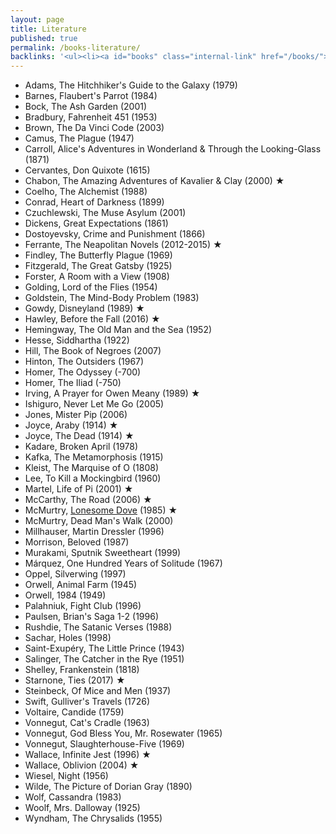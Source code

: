 ```yaml
---
layout: page
title: Literature
published: true
permalink: /books-literature/
backlinks: '<ul><li><a id="books" class="internal-link" href="/books/">Books</a></li></ul>'
---
```


* Adams, The Hitchhiker's Guide to the Galaxy (1979)
* Barnes, Flaubert's Parrot (1984)
* Bock, The Ash Garden (2001)
* Bradbury, Fahrenheit 451 (1953)
* Brown, The Da Vinci Code (2003)
* Camus, The Plague (1947)
* Carroll, Alice's Adventures in Wonderland & Through the Looking-Glass (1871)
* Cervantes, Don Quixote (1615)
* Chabon, The Amazing Adventures of Kavalier & Clay (2000) ★
* Coelho, The Alchemist (1988)
* Conrad, Heart of Darkness (1899)
* Czuchlewski, The Muse Asylum (2001)
* Dickens, Great Expectations (1861)
* Dostoyevsky, Crime and Punishment (1866)
* Ferrante, The Neapolitan Novels (2012-2015) ★
* Findley, The Butterfly Plague (1969)
* Fitzgerald, The Great Gatsby (1925)
* Forster, A Room with a View (1908)
* Golding, Lord of the Flies (1954)
* Goldstein, The Mind-Body Problem (1983)
* Gowdy, Disneyland (1989) ★
* Hawley, Before the Fall (2016) ★
* Hemingway, The Old Man and the Sea (1952)
* Hesse, Siddhartha (1922)
* Hill, The Book of Negroes (2007)
* Hinton, The Outsiders (1967)
* Homer, The Odyssey (-700)
* Homer, The Iliad (-750)
* Irving, A Prayer for Owen Meany (1989) ★
* Ishiguro, Never Let Me Go (2005)
* Jones, Mister Pip (2006)
* Joyce, Araby (1914) ★
* Joyce, The Dead (1914) ★
* Kadare, Broken April (1978)
* Kafka, The Metamorphosis (1915)
* Kleist, The Marquise of O (1808)
* Lee, To Kill a Mockingbird (1960)
* Martel, Life of Pi (2001) ★
* McCarthy, The Road (2006) ★
* McMurtry, <a id="mcmurtry-lonesome-dove" class="internal-link" href="/mcmurtry-lonesome-dove/">Lonesome Dove</a> (1985) ★
* McMurtry, Dead Man's Walk (2000)
* Millhauser, Martin Dressler (1996)
* Morrison, Beloved (1987)
* Murakami, Sputnik Sweetheart (1999)
* Márquez, One Hundred Years of Solitude (1967)
* Oppel, Silverwing (1997)
* Orwell, Animal Farm (1945)
* Orwell, 1984 (1949)
* Palahniuk, Fight Club (1996)
* Paulsen, Brian's Saga 1-2 (1996)
* Rushdie, The Satanic Verses (1988)
* Sachar, Holes (1998)
* Saint-Exupéry, The Little Prince (1943)
* Salinger, The Catcher in the Rye (1951)
* Shelley, Frankenstein (1818)
* Starnone, Ties (2017) ★
* Steinbeck, Of Mice and Men (1937)
* Swift, Gulliver's Travels (1726)
* Voltaire, Candide (1759)
* Vonnegut, Cat's Cradle (1963)
* Vonnegut, God Bless You, Mr. Rosewater (1965)
* Vonnegut, Slaughterhouse-Five (1969)
* Wallace, Infinite Jest (1996) ★
* Wallace, Oblivion (2004) ★
* Wiesel, Night (1956)
* Wilde, The Picture of Dorian Gray (1890)
* Wolf, Cassandra (1983)
* Woolf, Mrs. Dalloway (1925)
* Wyndham, The Chrysalids (1955)
